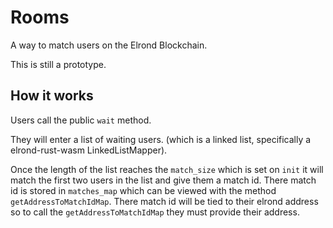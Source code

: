 # Rooms

A way to match users on the Elrond Blockchain.

This is still a prototype.

## How it works

Users call the public `wait` method.

They will enter a list of waiting users. (which is a linked list, specifically a elrond-rust-wasm LinkedListMapper).

Once the length of the list reaches the `match_size` which is set on `init` it will match the first two users in the list and give them a match id. There match id is stored in `matches_map` which can be viewed with the method `getAddressToMatchIdMap`. There match id will be tied to their elrond address so to call the `getAddressToMatchIdMap` they must provide their address.
